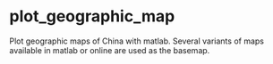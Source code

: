 # plot_geographic_map
Plot geographic maps of China with matlab.
Several variants of maps available in matlab or online are used as the basemap.

